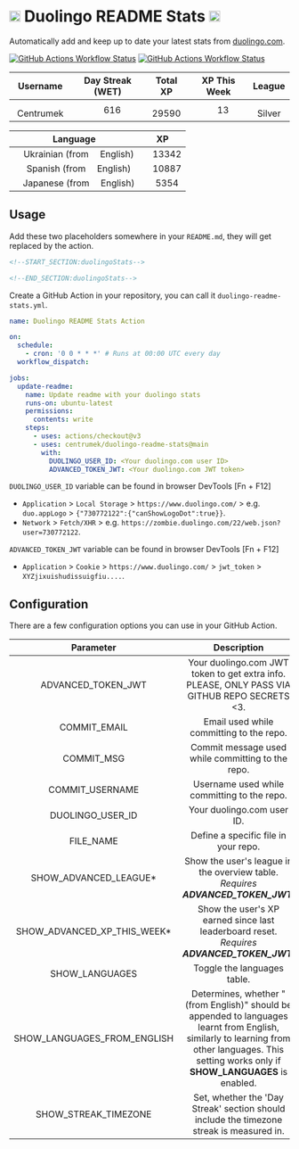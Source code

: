 # <img src="./assets/duolingo.png" alt="lplp" width="20" height="20"> Duolingo README Stats <img src="./assets/duolingo.png" alt="lplp" width="20" height="20">

Automatically add and keep up to date your latest stats from [duolingo.com](https://www.duolingo.com/).

[![GitHub Actions Workflow Status](https://img.shields.io/github/actions/workflow/status/centrumek/duolingo-readme-stats/duolingo-test-noauth.yml?style=flat-square&label=Duolingo%20Stats%20-%20Unauthenticated)](https://github.com/centrumek/duolingo-readme-stats/blob/main/README-DEMO-NOAUTH.md)
[![GitHub Actions Workflow Status](https://img.shields.io/github/actions/workflow/status/centrumek/duolingo-readme-stats/duolingo-test-auth.yml?style=flat-square&label=Duolingo%20Stats%20-%20Authenticated)](https://github.com/centrumek/duolingo-readme-stats/blob/main/README-DEMO-AUTH.md)

|                                                           Username                                                           |                                                       Day Streak (WET)                                                       |                                                      Total XP                                                      |                                                  XP This Week                                                   |                                                             League                                                              |
|:----------------------------------------------------------------------------------------------------------------------------:|:----------------------------------------------------------------------------------------------------------------------------:|:------------------------------------------------------------------------------------------------------------------:|:---------------------------------------------------------------------------------------------------------------:|:-------------------------------------------------------------------------------------------------------------------------------:|
| <img src="https://raw.githubusercontent.com/centrumek/duolingo-readme-stats/main/assets/duolingo.png" height="12"> Centrumek | <img src="https://raw.githubusercontent.com/centrumek/duolingo-readme-stats/main/assets/streakinactive.svg" height="12"> 616 | <img src="https://raw.githubusercontent.com/centrumek/duolingo-readme-stats/main/assets/xp.svg" height="12"> 29590 | <img src="https://raw.githubusercontent.com/centrumek/duolingo-readme-stats/main/assets/xp.svg" height="12"> 13 | <img src="https://raw.githubusercontent.com/centrumek/duolingo-readme-stats/main/assets/leagues/silver.png" height="12"> Silver |

|                                                                                                                                  Language                                                                                                                                  |                                                         XP                                                         |
|:--------------------------------------------------------------------------------------------------------------------------------------------------------------------------------------------------------------------------------------------------------------------------:|:------------------------------------------------------------------------------------------------------------------:|
| <img src="https://raw.githubusercontent.com/centrumek/duolingo-readme-stats/main/assets/langs/ukrainian.svg" height="12"> Ukrainian (from <img src="https://raw.githubusercontent.com/centrumek/duolingo-readme-stats/main/assets/langs/english.svg" height="12"> English) | <img src="https://raw.githubusercontent.com/centrumek/duolingo-readme-stats/main/assets/xp.svg" height="12"> 13342 |
|   <img src="https://raw.githubusercontent.com/centrumek/duolingo-readme-stats/main/assets/langs/spanish.svg" height="12"> Spanish (from <img src="https://raw.githubusercontent.com/centrumek/duolingo-readme-stats/main/assets/langs/english.svg" height="12"> English)   | <img src="https://raw.githubusercontent.com/centrumek/duolingo-readme-stats/main/assets/xp.svg" height="12"> 10887 |
|  <img src="https://raw.githubusercontent.com/centrumek/duolingo-readme-stats/main/assets/langs/japanese.svg" height="12"> Japanese (from <img src="https://raw.githubusercontent.com/centrumek/duolingo-readme-stats/main/assets/langs/english.svg" height="12"> English)  | <img src="https://raw.githubusercontent.com/centrumek/duolingo-readme-stats/main/assets/xp.svg" height="12"> 5354  |

## Usage

Add these two placeholders somewhere in your `README.md`, they will get replaced by the action.

```html
<!--START_SECTION:duolingoStats-->

<!--END_SECTION:duolingoStats-->
```

Create a GitHub Action in your repository, you can call it `duolingo-readme-stats.yml`.

```yaml
name: Duolingo README Stats Action

on:
  schedule:
    - cron: '0 0 * * *' # Runs at 00:00 UTC every day
  workflow_dispatch:

jobs:
  update-readme:
    name: Update readme with your duolingo stats
    runs-on: ubuntu-latest
    permissions:
      contents: write
    steps:
      - uses: actions/checkout@v3
      - uses: centrumek/duolingo-readme-stats@main
        with:
          DUOLINGO_USER_ID: <Your duolingo.com user ID>
          ADVANCED_TOKEN_JWT: <Your duolingo.com JWT token>
```

`DUOLINGO_USER_ID` variable can be found in browser DevTools [Fn + F12]

- `Application` > `Local Storage` > `https://www.duolingo.com/` >
  e.g. `duo.appLogo` > `{"730772122":{"canShowLogoDot":true}}`.
- `Network` > `Fetch/XHR` > e.g. `https://zombie.duolingo.com/22/web.json?user=730772122`.

`ADVANCED_TOKEN_JWT` variable can be found in browser DevTools [Fn + F12]

- `Application` > `Cookie` > `https://www.duolingo.com/` > `jwt_token` >
  `XYZjixuishudissuigfiu....`.

## Configuration

There are a few configuration options you can use in your GitHub Action.

|          Parameter          |                                                                                           Description                                                                                           |                        Default                        |        Required         |
|:---------------------------:|:-----------------------------------------------------------------------------------------------------------------------------------------------------------------------------------------------:|:-----------------------------------------------------:|:-----------------------:|
|     ADVANCED_TOKEN_JWT      |                                                  Your duolingo.com JWT token to get extra info. PLEASE, ONLY PASS VIA GITHUB REPO SECRETS <3.                                                   |                          N/A                          | *For certain functions* |
|        COMMIT_EMAIL         |                                                                            Email used while committing to the repo.                                                                             | 41898282+github-actions[bot]@users.noreply.github.com |           No            |
|         COMMIT_MSG          |                                                                        Commit message used while committing to the repo.                                                                        |      💬 Updated README with your duolingo stats       |           No            |
|       COMMIT_USERNAME       |                                                                           Username used while committing to the repo.                                                                           |                  duolingo-stats-bot                   |           No            |
|      DUOLINGO_USER_ID       |                                                                                   Your duolingo.com user ID.                                                                                    |                       730772122                       |         **Yes**         |
|          FILE_NAME          |                                                                              Define a specific file in your repo.                                                                               |                       README.md                       |           No            |
|    SHOW_ADVANCED_LEAGUE*    |                                                        Show the user's league in the overview table. *Requires **ADVANCED_TOKEN_JWT**.*                                                         |                         true                          |           No            |
| SHOW_ADVANCED_XP_THIS_WEEK* |                                                   Show the user's XP earned since last leaderboard reset. *Requires **ADVANCED_TOKEN_JWT**.*                                                    |                         true                          |           No            
|       SHOW_LANGUAGES        |                                                                                   Toggle the languages table.                                                                                   |                         true                          |           No            |
| SHOW_LANGUAGES_FROM_ENGLISH | Determines, whether "(from English)" should be appended to languages learnt from English, similarly to learning from other languages. This setting works only if **SHOW_LANGUAGES** is enabled. |                         false                         |           No            |
|    SHOW_STREAK_TIMEZONE     |                                                    Set, whether the 'Day Streak' section should include the timezone streak is measured in.                                                     |                         false                         |           No            |